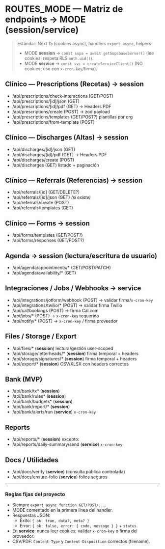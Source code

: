 # ROUTES_MODE — Matriz de endpoints → MODE (session/service)

> Estándar: Next 15 (cookies async), handlers `export async`, helpers:
> - MODE **session** → `const supa = await getSupabaseServer()` (lee cookies; respeta RLS `auth.uid()`).
> - MODE **service** → `const svc = createServiceClient()` (NO cookies; uso con `x-cron-key`/firma).

## Clínico — Prescriptions (Recetas) → **session**
- /api/prescriptions/check-interactions      (GET/POST)
- /api/prescriptions/[id]/json               (GET)
- /api/prescriptions/[id]/pdf                (GET) → Headers PDF
- /api/prescriptions/create                  (POST) → zod payload
- /api/prescriptions/templates               (GET/POST?) plantillas por org
- /api/prescriptions/from-template           (POST)

## Clínico — Discharges (Altas) → **session**
- /api/discharges/[id]/json                  (GET)
- /api/discharges/[id]/pdf                   (GET) → Headers PDF
- /api/discharges/create                     (POST)
- /api/discharges                            (GET) listado + paginación

## Clínico — Referrals (Referencias) → **session**
- /api/referrals/[id]                        (GET/DELETE?)
- /api/referrals/[id]/json                   (GET) *(si existe)*
- /api/referrals/create                      (POST)
- /api/referrals/templates                   (GET)

## Clínico — Forms → **session**
- /api/forms/templates                       (GET/POST?)
- /api/forms/responses                       (GET/POST?)

## Agenda → **session** (lectura/escritura de usuario)
- /api/agenda/appointments/*                 (GET/POST/PATCH)
- /api/agenda/availability/*                 (GET)

## Integraciones / Jobs / Webhooks → **service**
- /api/integrations/jotform/webhook          (POST) → validar firma/`x-cron-key`
- /api/integrations/twilio/*                 (POST) → validar firma Twilio
- /api/cal/bookings                          (POST) → firma Cal.com
- /api/jobs/*                                (POST) → `x-cron-key` requerido
- /api/notify/*                              (POST) → `x-cron-key` / firma proveedor

## Files / Storage / Export
- /api/files/*                               (**session**) lectura/gestión user-scoped
- /api/storage/letterheads/*                 (**session**) firma temporal + headers
- /api/storage/signatures/*                  (**session**) firma temporal + headers
- /api/export/*                              (**session**) CSV/XLSX con headers correctos

## Bank (MVP)
- /api/bank/tx*                              (**session**)
- /api/bank/rules*                           (**session**)
- /api/bank/budgets*                         (**session**)
- /api/bank/report/*                         (**session**)
- /api/bank/alerts/run                       (**service**) `x-cron-key`

## Reports
- /api/reports/*                             (**session**) excepto:
- /api/reports/daily-summary/send            (**service**) `x-cron-key`

## Docs / Utilidades
- /api/docs/verify                           (**service**) (consulta pública controlada)
- /api/docs/ensure-folio                     (**service**) folios seguros

---

### Reglas fijas del proyecto
- Siempre `export async function GET/POST/...`.
- MODE comentado en la primera línea del handler.
- Respuestas JSON:
  - Éxito: `{ ok: true, data?, meta? }`
  - Error: `{ ok: false, error: { code, message } }` + `status`.
- En **service**: nunca leer cookies; validar `x-cron-key` o firma del proveedor.
- CSV/PDF: `Content-Type` y `Content-Disposition` correctos (filename).
